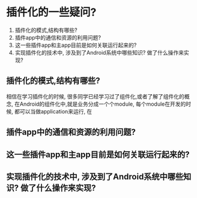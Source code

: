 # 插件化的一些疑问?

1. 插件化的模式,结构有哪些?
2. 插件app中的通信和资源的利用问题?
3. 这一些插件app和主app目前是如何关联运行起来的?
4. 实现插件化的技术中, 涉及到了Android系统中哪些知识? 做了什么操作来实现?


## 插件化的模式,结构有哪些?
 相信在学习插件化的时候, 很多同学已经学习过了组件化,或者了解了组件化的概念, 在Android的组件化中,就是业务分成一个个module, 每个module在开发的时候, 都可以当做application来运行, 在
## 插件app中的通信和资源的利用问题?
## 这一些插件app和主app目前是如何关联运行起来的?
## 实现插件化的技术中, 涉及到了Android系统中哪些知识? 做了什么操作来实现?


